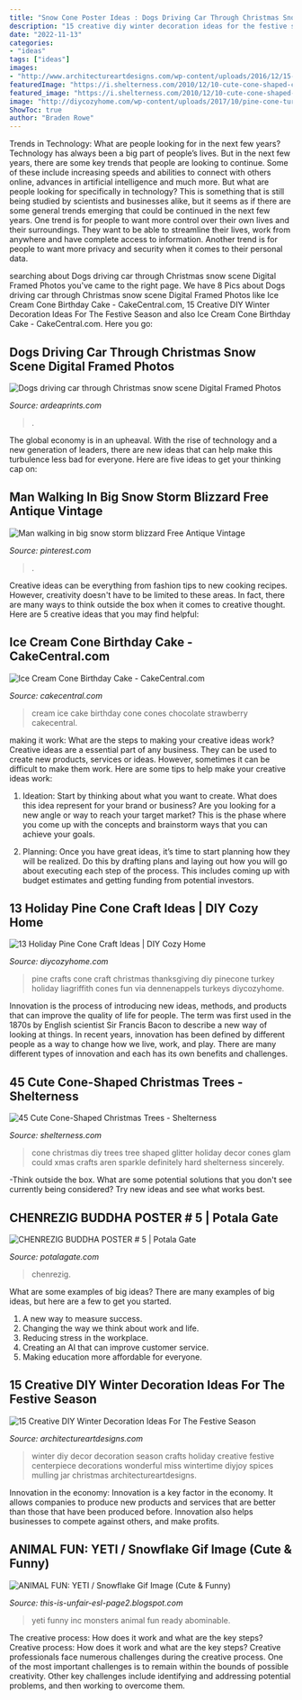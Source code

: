 ```yaml
---
title: "Snow Cone Poster Ideas : Dogs Driving Car Through Christmas Snow Scene Digital Framed Photos"
description: "15 creative diy winter decoration ideas for the festive season"
date: "2022-11-13"
categories:
- "ideas"
tags: ["ideas"]
images:
- "http://www.architectureartdesigns.com/wp-content/uploads/2016/12/15-Creative-DIY-Winter-Decoration-Ideas-For-The-Festive-Season-10.jpg"
featuredImage: "https://i.shelterness.com/2010/12/10-cute-cone-shaped-christmas-trees.jpg"
featured_image: "https://i.shelterness.com/2010/12/10-cute-cone-shaped-christmas-trees.jpg"
image: "http://diycozyhome.com/wp-content/uploads/2017/10/pine-cone-turkey.jpg"
ShowToc: true
author: "Braden Rowe"
---
```



Trends in Technology: What are people looking for in the next few years?
Technology has always been a big part of people’s lives. But in the next few years, there are some key trends that people are looking to continue. 
Some of these include increasing speeds and abilities to connect with others online, advances in artificial intelligence and much more. 
But what are people looking for specifically in technology? This is something that is still being studied by scientists and businesses alike, but it seems as if there are some general trends emerging that could be continued in the next few years. 
One trend is for people to want more control over their own lives and their surroundings. They want to be able to streamline their lives, work from anywhere and have complete access to information. 
Another trend is for people to want more privacy and security when it comes to their personal data.

	

		
searching about Dogs driving car through Christmas snow scene Digital Framed Photos you've came to the right page. We have 8 Pics about Dogs driving car through Christmas snow scene Digital Framed Photos like Ice Cream Cone Birthday Cake - CakeCentral.com, 15 Creative DIY Winter Decoration Ideas For The Festive Season and also Ice Cream Cone Birthday Cake - CakeCentral.com. Here you go:
		
    
## Dogs Driving Car Through Christmas Snow Scene Digital Framed Photos

<img loading=lazy src="https://www.ardeaprints.com/p/172/dogs-driving-car-christmas-snow-scene-14703760.jpg" onerror="this.onerror=null;this.src='https://tse2.mm.bing.net/th?id=OIP.Fno_1bZtILWJn-XgDyiXugHaHV&amp;pid=15.1';" alt="Dogs driving car through Christmas snow scene Digital Framed Photos">

_Source: ardeaprints.com_

>. 

	

The global economy is in an upheaval. With the rise of technology and a new generation of leaders, there are new ideas that can help make this turbulence less bad for everyone. Here are five ideas to get your thinking cap on: 

    
## Man Walking In Big Snow Storm Blizzard Free Antique Vintage

<img loading=lazy src="https://i.pinimg.com/736x/2c/ae/ee/2caeee126fcd54fdee12be67314aeb7a.jpg" onerror="this.onerror=null;this.src='https://tse4.mm.bing.net/th?id=OIP.e18E8Q0iB_8fil0HZaDcCQHaKE&amp;pid=15.1';" alt="Man walking in big snow storm blizzard Free Antique Vintage">

_Source: pinterest.com_

>. 

	

Creative ideas can be everything from fashion tips to new cooking recipes. However, creativity doesn't have to be limited to these areas. In fact, there are many ways to think outside the box when it comes to creative thought. Here are 5 creative ideas that you may find helpful:

    
## Ice Cream Cone Birthday Cake - CakeCentral.com

<img loading=lazy src="https://cdn001.cakecentral.com/gallery/2016/08/900_ice-cream-cone-birthday-cake-798496ZqE8j.jpg" onerror="this.onerror=null;this.src='https://tse1.mm.bing.net/th?id=OIP.NYrhAmIE5JI-HENeiXFcjQHaNK&amp;pid=15.1';" alt="Ice Cream Cone Birthday Cake - CakeCentral.com">

_Source: cakecentral.com_

>cream ice cake birthday cone cones chocolate strawberry cakecentral. 

	

making it work: What are the steps to making your creative ideas work?
Creative ideas are a essential part of any business. They can be used to create new products, services or ideas. However, sometimes it can be difficult to make them work. Here are some tips to help make your creative ideas work:
1. Ideation: Start by thinking about what you want to create. What does this idea represent for your brand or business? Are you looking for a new angle or way to reach your target market? This is the phase where you come up with the concepts and brainstorm ways that you can achieve your goals.

2. Planning: Once you have great ideas, it’s time to start planning how they will be realized. Do this by drafting plans and laying out how you will go about executing each step of the process. This includes coming up with budget estimates and getting funding from potential investors.


    
## 13 Holiday Pine Cone Craft Ideas | DIY Cozy Home

<img loading=lazy src="http://diycozyhome.com/wp-content/uploads/2017/10/pine-cone-turkey.jpg" onerror="this.onerror=null;this.src='https://tse3.mm.bing.net/th?id=OIP.y1zcIrilA0-Aw5GmujMQcwHaH2&amp;pid=15.1';" alt="13 Holiday Pine Cone Craft Ideas | DIY Cozy Home">

_Source: diycozyhome.com_

>pine crafts cone craft christmas thanksgiving diy pinecone turkey holiday liagriffith cones fun via dennenappels turkeys diycozyhome. 

	

Innovation is the process of introducing new ideas, methods, and products that can improve the quality of life for people. The term was first used in the 1870s by English scientist Sir Francis Bacon to describe a new way of looking at things. In recent years, innovation has been defined by different people as a way to change how we live, work, and play. There are many different types of innovation and each has its own benefits and challenges.

    
## 45 Cute Cone-Shaped Christmas Trees - Shelterness

<img loading=lazy src="https://i.shelterness.com/2010/12/10-cute-cone-shaped-christmas-trees.jpg" onerror="this.onerror=null;this.src='https://tse4.mm.bing.net/th?id=OIP.V-UaLdLn5_MkKh1eV44gkwHaLH&amp;pid=15.1';" alt="45 Cute Cone-Shaped Christmas Trees - Shelterness">

_Source: shelterness.com_

>cone christmas diy trees tree shaped glitter holiday decor cones glam could xmas crafts aren sparkle definitely hard shelterness sincerely. 

	

-Think outside the box. What are some potential solutions that you don't see currently being considered? Try new ideas and see what works best. 

    
## CHENREZIG BUDDHA POSTER # 5 | Potala Gate

<img loading=lazy src="http://cdn.shopify.com/s/files/1/2037/5641/products/poster-chenrezig_1024x1024.jpg?v=1500587994" onerror="this.onerror=null;this.src='https://tse4.mm.bing.net/th?id=OIP.81URN79BmMjyZYYa2mzJpAHaK7&amp;pid=15.1';" alt="CHENREZIG BUDDHA POSTER # 5 | Potala Gate">

_Source: potalagate.com_

>chenrezig. 

	

What are some examples of big ideas?
There are many examples of big ideas, but here are a few to get you started. 
1. A new way to measure success. 
2. Changing the way we think about work and life. 
3. Reducing stress in the workplace. 
4. Creating an AI that can improve customer service. 
5. Making education more affordable for everyone.

    
## 15 Creative DIY Winter Decoration Ideas For The Festive Season

<img loading=lazy src="http://www.architectureartdesigns.com/wp-content/uploads/2016/12/15-Creative-DIY-Winter-Decoration-Ideas-For-The-Festive-Season-10.jpg" onerror="this.onerror=null;this.src='https://tse2.mm.bing.net/th?id=OIP.8fMDDaPKHZ0kSGWcVHbfVAHaKs&amp;pid=15.1';" alt="15 Creative DIY Winter Decoration Ideas For The Festive Season">

_Source: architectureartdesigns.com_

>winter diy decor decoration season crafts holiday creative festive centerpiece decorations wonderful miss wintertime diyjoy spices mulling jar christmas architectureartdesigns. 

	

Innovation in the economy:
Innovation is a key factor in the economy. It allows companies to produce new products and services that are better than those that have been produced before. Innovation also helps businesses to compete against others, and make profits.

    
## ANIMAL FUN: YETI / Snowflake Gif Image (Cute &amp; Funny)

<img loading=lazy src="http://3.bp.blogspot.com/-kQvYfPP1Z-U/Tk7vS1OZJjI/AAAAAAAAEQk/P5sftNgfCAI/s1600/Yeti.png" onerror="this.onerror=null;this.src='https://tse3.mm.bing.net/th?id=OIP.qX0RNZFZ-TQC7-5J0mgZVQHaE7&amp;pid=15.1';" alt="ANIMAL FUN: YETI / Snowflake Gif Image (Cute &amp; Funny)">

_Source: this-is-unfair-esl-page2.blogspot.com_

>yeti funny inc monsters animal fun ready abominable. 

	

The creative process: How does it work and what are the key steps?
Creative process: How does it work and what are the key steps?
Creative professionals face numerous challenges during the creative process. One of the most important challenges is to remain within the bounds of possible creativity. Other key challenges include identifying and addressing potential problems, and then working to overcome them.

